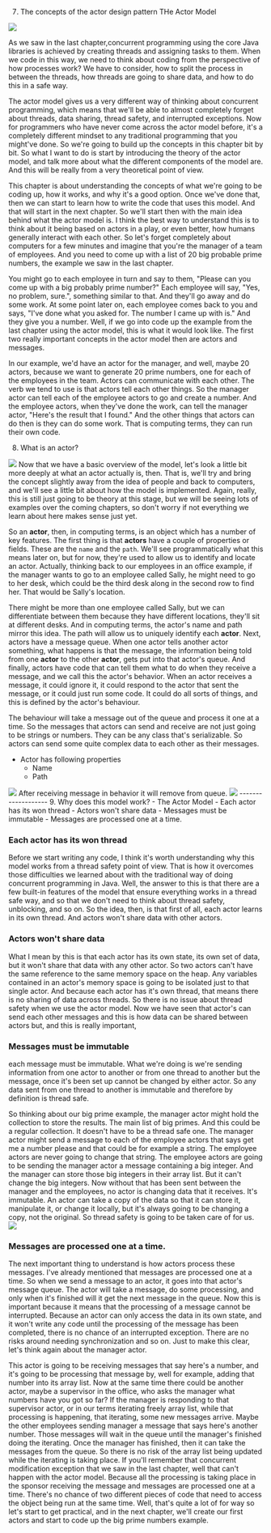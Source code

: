 7. The concepts of the actor design pattern 
THe Actor Model
<img src="images/actor2.png">

As we saw in the last chapter,concurrent programming using the core Java libraries is achieved by creating threads and assigning tasks to them. When we code in this way, we need to think about coding from the perspective of how processes work? We have to consider, how to split the process in between the threads, how threads are going to share data, and how to do this in a safe way. 

The actor model gives us a very different way of thinking about concurrent programming, which means that we'll be able to almost completely forget about threads, data sharing, thread safety, and interrupted exceptions. Now for programmers who have never come across the actor model before, it's a completely different mindset to any traditional programming that you might've done. So we're going to build up the concepts in this chapter bit by bit. So what I want to do is start by introducing the theory of the actor model, and talk more about what the different components of the model are. And this will be really from a very theoretical point of view. 

This chapter is about understanding the concepts of what we're going to be coding up, how it works, and why it's a good option. Once we've done that, then we can start to learn how to write the code that uses this model. And that will start in the next chapter. So we'll start then with the main idea behind what the actor model is. I think the best way to understand this is to think about it being based on actors in a play, or even better, how humans generally interact with each other. So let's forget completely about computers for a few minutes and imagine that you're the manager of a team of employees. And you need to come up with a list of 20 big probable prime numbers, the example we saw in the last chapter. 

You might go to each employee in turn and say to them, "Please can you come up with a big probably prime number?" Each employee will say, "Yes, no problem, sure.", something similar to that. And they'll go away and do some work. At some point later on, each employee comes back to you and says, "I've done what you asked for. The number I came up with is." And they give you a number. Well, if we go into code up the example from the last chapter using the actor model, this is what it would look like. The first two really important concepts in the actor model then are actors and messages. 

In our example, we'd have an actor for the manager, and well, maybe 20 actors, because we want to generate 20 prime numbers, one for each of the employees in the team. Actors can communicate with each other. The verb we tend to use is that actors tell each other things. So the manager actor can tell each of the employee actors to go and create a number. And the employee actors, when they've done the work, can tell the manager actor, "Here's the result that I found." And the other things that actors can do then is they can do some work. That is computing terms, they can run their own code.


8. What is an actor?
<img src="images/actor1.png">
Now that we have a basic overview of the model, let's look a little bit more deeply at what an actor actually is, then. That is, we'll try and bring the concept slightly away from the idea of people and back to computers, and we'll see a little bit about how the model is implemented. 
Again, really, this is still just going to be theory at this stage, but we will be seeing lots of examples over the coming chapters, so don't worry if not everything we learn about here makes sense just yet. 

So an **actor**, then, in computing terms, is an object which has a number of key features. The first thing is that **actors** have a couple of properties or fields. These are the `name` and the `path`.
We'll see programmatically what this means later on, but for now, they're used to allow us to identify and locate an actor. Actually, thinking back to our employees in an office example, if the manager wants to go to an employee called Sally, he might need to go to her desk, which could be the third desk along in the second row to find her. That would be Sally's location. 

There might be more than one employee called Sally, but we can differentiate between them because they have different locations, they'll sit at different desks. And in computing terms, the actor's name and path mirror this idea. The path will allow us to uniquely identify each **actor**. Next, actors have a message queue. When one actor tells another actor something, what happens is that the message, the information being told from one **actor** to the other **actor**, gets put into that actor's queue. And finally, actors have code that can tell them what to do when they receive a message, and we call this the actor's behavior. When an actor receives a message, it could ignore it, it could respond to the actor that sent the message, or it could just run some code. It could do all sorts of things, and this is defined by the actor's behaviour. 

The behaviour will take a message out of the queue and process it one at a time. So the messages that actors can send and receive are not just going to be strings or numbers. They can be any class that's serializable. So actors can send some quite complex data to each other as their messages. 

-  Actor has following properties
    -   Name
    -   Path  


<img src="images/actor3.png">
After receiving message in behavior it will remove from queue.
<img src="images/actor4.png">
-------------------
9. Why does this model work?  
-   The Actor Model 
    -   Each actor has its won thread
    -   Actors  won't share data
    -   Messages must be immutable
    -   Messages are processed one at a time.  

### Each actor has its won thread
Before we start writing any code, I think it's worth understanding why this model works from a thread safety point of view. That is how it overcomes those difficulties we learned about with the traditional way of doing concurrent programming in Java. Well, the answer to this is that there are a few built-in features of the model that ensure everything works in a thread safe way, and so that we don't need to think about thread safety, unblocking, and so on. So the idea, then, is that first of all, each actor learns in its own thread. And actors won't share data with other actors. 

### Actors  won't share data
What I mean by this is that each actor has its own state, its own set of data, but it won't share that data with any other actor. So two actors can't have the same reference to the same memory space on the heap. Any variables contained in an actor's memory space is going to be isolated just to that single actor. And because each actor has it's own thread, that means there is no sharing of data across threads. So there is no issue about thread safety when we use the actor model. Now we have seen that actor's can send each other messages and this is how data can be shared between actors but, and this is really important, 

### Messages must be immutable
each message must be immutable. What we're doing is we're sending information from one actor to another or from one thread to another but the message, once it's been set up cannot be changed by either actor. So any data sent from one thread to another is immutable and therefore by definition is thread safe. 

So thinking about our big prime example, the manager actor might hold the collection to store the results. The main list of big primes. And this could be a regular collection. It doesn't have to be a thread safe one. The manager actor might send a message to each of the employee actors that says get me a number please and that could be for example a string. The employee actors are never going to change that string. The employee actors are going to be sending the manager actor a message containing a big integer. And the manager can store those big integers in their array list. But it can't change the big integers. Now without that has been sent between the manager and the employees, no actor is changing data that it receives. It's immutable. An actor can take a copy of the data so that it can store it, manipulate it, or change it locally, but it's always going to be changing a copy, not the original. So thread safety is going to be taken care of for us. 
<img src="images/actor2.png">

### Messages are processed one at a time.  
The next important thing to understand is how actors process these messages. I've already mentioned that messages are processed one at a time. So when we send a message to an actor, it goes into that actor's message queue. The actor will take a message, do some processing, and only when it's finished will it get the next message in the queue. Now this is important because it means that the processing of a message cannot be interrupted. Because an actor can only access the data in its own state, and it won't write any code until the processing of the message has been completed, there is no chance of an interrupted exception. There are no risks around needing synchronization and so on. Just to make this clear, let's think again about the manager actor. 

This actor is going to be receiving messages that say here's a number, and it's going to be processing that message by, well for example, adding that number into its array list. Now at the same time there could be another actor, maybe a supervisor in the office, who asks the manager what numbers have you got so far? If the manager is responding to that supervisor actor, or in our terms iterating freely array list, while that processing is happening, that iterating, some new messages arrive. Maybe the other employees sending manager a message that says here's another number. Those messages will wait in the queue until the manager's finished doing the iterating. Once the manager has finished, then it can take the messages from the queue. So there is no risk of the array list being updated while the iterating is taking place. If you'll remember that concurrent modification exception that we saw in the last chapter, well that can't happen with the actor model. Because all the processing is taking place in the sponsor receiving the message and messages are processed one at a time. There's no chance of two different pieces of code that need to access the object being run at the same time. Well, that's quite a lot of for way so let's start to get practical, and in the next chapter, we'll create our first actors and start to code up the big prime numbers example.